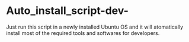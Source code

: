 # Auto_install_script-dev-
Just run this script in a newly installed Ubuntu OS and it will atomatically install most of the required tools and softwares for developers.
